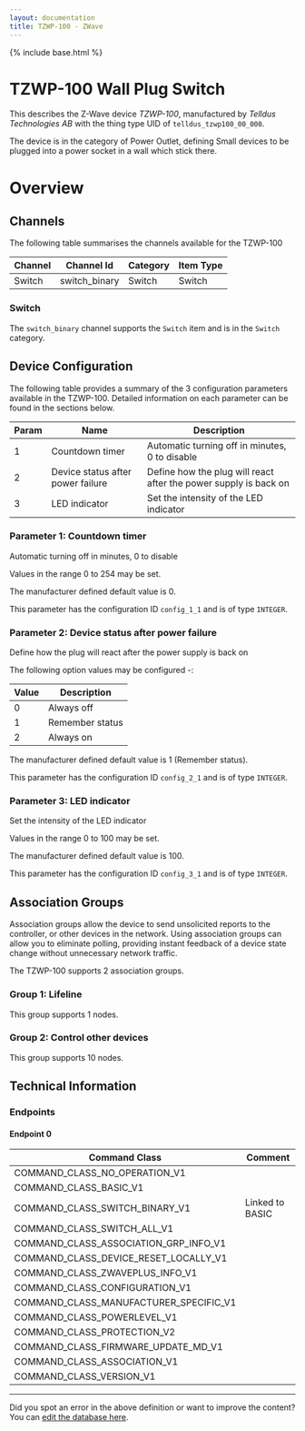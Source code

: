 ```yaml
---
layout: documentation
title: TZWP-100 - ZWave
---
```


{% include base.html %}

# TZWP-100 Wall Plug Switch
This describes the Z-Wave device *TZWP-100*, manufactured by *Telldus Technologies AB* with the thing type UID of ```telldus_tzwp100_00_000```.

The device is in the category of Power Outlet, defining Small devices to be plugged into a power socket in a wall which stick there.

# Overview

## Channels
The following table summarises the channels available for the TZWP-100

| Channel | Channel Id | Category | Item Type |
|---------|------------|----------|-----------|
| Switch | switch_binary | Switch | Switch | 

### Switch
The ```switch_binary``` channel supports the ```Switch``` item and is in the ```Switch``` category.



## Device Configuration
The following table provides a summary of the 3 configuration parameters available in the TZWP-100.
Detailed information on each parameter can be found in the sections below.

| Param | Name  | Description |
|-------|-------|-------------|
| 1 | Countdown timer | Automatic turning off in minutes, 0 to disable |
| 2 | Device status after power failure | Define how the plug will react after the power supply is back on |
| 3 | LED indicator | Set the intensity of the LED indicator |

### Parameter 1: Countdown timer
Automatic turning off in minutes, 0 to disable

Values in the range 0 to 254 may be set.

The manufacturer defined default value is 0.

This parameter has the configuration ID ```config_1_1``` and is of type ```INTEGER```.


### Parameter 2: Device status after power failure
Define how the plug will react after the power supply is back on

The following option values may be configured -:

| Value  | Description |
|--------|-------------|
| 0 | Always off |
| 1 | Remember status |
| 2 | Always on |

The manufacturer defined default value is 1 (Remember status).

This parameter has the configuration ID ```config_2_1``` and is of type ```INTEGER```.


### Parameter 3: LED indicator
Set the intensity of the LED indicator

Values in the range 0 to 100 may be set.

The manufacturer defined default value is 100.

This parameter has the configuration ID ```config_3_1``` and is of type ```INTEGER```.


## Association Groups
Association groups allow the device to send unsolicited reports to the controller, or other devices in the network. Using association groups can allow you to eliminate polling, providing instant feedback of a device state change without unnecessary network traffic.

The TZWP-100 supports 2 association groups.

### Group 1: Lifeline

This group supports 1 nodes.

### Group 2: Control other devices

This group supports 10 nodes.

## Technical Information

### Endpoints

#### Endpoint 0

| Command Class | Comment |
|---------------|---------|
| COMMAND_CLASS_NO_OPERATION_V1| |
| COMMAND_CLASS_BASIC_V1| |
| COMMAND_CLASS_SWITCH_BINARY_V1| Linked to BASIC|
| COMMAND_CLASS_SWITCH_ALL_V1| |
| COMMAND_CLASS_ASSOCIATION_GRP_INFO_V1| |
| COMMAND_CLASS_DEVICE_RESET_LOCALLY_V1| |
| COMMAND_CLASS_ZWAVEPLUS_INFO_V1| |
| COMMAND_CLASS_CONFIGURATION_V1| |
| COMMAND_CLASS_MANUFACTURER_SPECIFIC_V1| |
| COMMAND_CLASS_POWERLEVEL_V1| |
| COMMAND_CLASS_PROTECTION_V2| |
| COMMAND_CLASS_FIRMWARE_UPDATE_MD_V1| |
| COMMAND_CLASS_ASSOCIATION_V1| |
| COMMAND_CLASS_VERSION_V1| |

---

Did you spot an error in the above definition or want to improve the content?
You can [edit the database here](http://www.cd-jackson.com/index.php/zwave/zwave-device-database/zwave-device-list/devicesummary/409).

